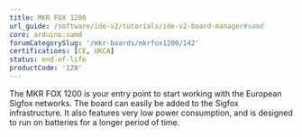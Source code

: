 ```yaml
---
title: MKR FOX 1200
url_guide: /software/ide-v2/tutorials/ide-v2-board-manager#samd
core: arduino:samd
forumCategorySlug: '/mkr-boards/mkrfox1200/142'
certifications: [CE, UKCA]
status: end-of-life
productCode: '128'
---
```


The MKR FOX 1200 is your entry point to start working with the European Sigfox networks. The board can easily be added to the Sigfox infrastructure. It also features very low power consumption, and is designed to run on batteries for a longer period of time.
